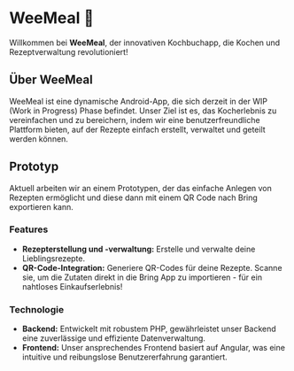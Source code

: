 # WeeMeal 🍲

Willkommen bei **WeeMeal**, der innovativen Kochbuchapp, die Kochen und Rezeptverwaltung revolutioniert!

## Über WeeMeal
WeeMeal ist eine dynamische Android-App, die sich derzeit in der WIP (Work in Progress) Phase befindet. Unser Ziel ist es, das Kocherlebnis zu vereinfachen und zu bereichern, indem wir eine benutzerfreundliche Plattform bieten, auf der Rezepte einfach erstellt, verwaltet und geteilt werden können.

## Prototyp
Aktuell arbeiten wir an einem Prototypen, der das einfache Anlegen von Rezepten ermöglicht und diese dann mit einem QR Code nach Bring exportieren kann.

### Features
- **Rezepterstellung und -verwaltung:** Erstelle und verwalte deine Lieblingsrezepte.
- **QR-Code-Integration:** Generiere QR-Codes für deine Rezepte. Scanne sie, um die Zutaten direkt in die Bring App zu importieren - für ein nahtloses Einkaufserlebnis!

### Technologie
- **Backend:** Entwickelt mit robustem PHP, gewährleistet unser Backend eine zuverlässige und effiziente Datenverwaltung.
- **Frontend:** Unser ansprechendes Frontend basiert auf Angular, was eine intuitive und reibungslose Benutzererfahrung garantiert.


<!-- 
## Mitmachen
Wir sind immer auf der Suche nach talentierten Entwicklern, Designern und Food-Enthusiasten, die uns helfen, WeeMeal weiterzuentwickeln. Wenn du Interesse hast, Teil unseres Teams zu werden, schau dir unsere [Projektseite](https://github.com/weemeal) an und melde dich bei uns!

## Kontakt
Hast du Fragen, Anregungen oder Feedback? Wir freuen uns, von dir zu hören. Kontaktiere uns einfach über unsere GitHub-Seite.
-->
